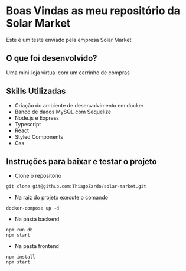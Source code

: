 # Boas Vindas as meu repositório da Solar Market
Este é um teste enviado pela empresa Solar Market

## O que foi desenvolvido?
Uma mini-loja virtual com um carrinho de compras

## Skills Utilizadas
 - Criação do ambiente de desenvolvimento em docker
 - Banco de dados MySQL com Sequelize
 - Node.js e Express
 - Typescript
 - React
 - Styled Components
 - Css

## Instruções para baixar e testar o projeto

 - Clone o repositório
```
git clone git@github.com:ThiagoZardo/solar-market.git
```

 - Na raiz do projeto execute o comando
```
docker-compose up -d
```

 - Na pasta backend
```
npm run db
npm start 
```

 - Na pasta frontend
```
npm install
npm start
```
